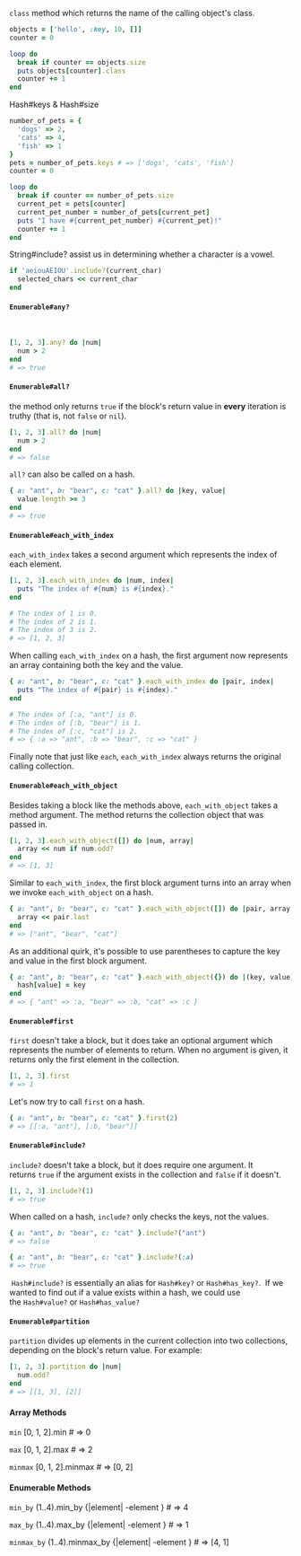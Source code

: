 `class` method which returns the name of the calling object's class.

```ruby
objects = ['hello', :key, 10, []]
counter = 0

loop do
  break if counter == objects.size
  puts objects[counter].class
  counter += 1
end
```

Hash#keys & Hash#size

```ruby
number_of_pets = {
  'dogs' => 2,
  'cats' => 4,
  'fish' => 1
}
pets = number_of_pets.keys # => ['dogs', 'cats', 'fish']
counter = 0

loop do
  break if counter == number_of_pets.size
  current_pet = pets[counter]
  current_pet_number = number_of_pets[current_pet]
  puts "I have #{current_pet_number} #{current_pet}!"
  counter += 1
end
```

String#include?
assist us in determining whether a character is a vowel.

```ruby
if 'aeiouAEIOU'.include?(current_char)
  selected_chars << current_char
end
```

#### `Enumerable#any?`
 
```ruby
[1, 2, 3].any? do |num|
  num > 2
end
# => true
```

#### `Enumerable#all?`
the method only returns `true` if the block's return value in **every** iteration is truthy (that is, not `false` or `nil`).

```ruby
[1, 2, 3].all? do |num|
  num > 2
end
# => false
```

`all?` can also be called on a hash.

```ruby
{ a: "ant", b: "bear", c: "cat" }.all? do |key, value|
  value.length >= 3
end
# => true
```

#### `Enumerable#each_with_index`
`each_with_index` takes a second argument which represents the index of each element.

```ruby
[1, 2, 3].each_with_index do |num, index|
  puts "The index of #{num} is #{index}."
end

# The index of 1 is 0.
# The index of 2 is 1.
# The index of 3 is 2.
# => [1, 2, 3]
```

When calling `each_with_index` on a hash, the first argument now represents an array containing both the key and the value.

```ruby
{ a: "ant", b: "bear", c: "cat" }.each_with_index do |pair, index|
  puts "The index of #{pair} is #{index}."
end

# The index of [:a, "ant"] is 0.
# The index of [:b, "bear"] is 1.
# The index of [:c, "cat"] is 2.
# => { :a => "ant", :b => "bear", :c => "cat" }
```

Finally note that just like `each`, `each_with_index` always returns the original calling collection.

#### `Enumerable#each_with_object`
Besides taking a block like the methods above, `each_with_object` takes a method argument. The method returns the collection object that was passed in.

```ruby
[1, 2, 3].each_with_object([]) do |num, array|
  array << num if num.odd?
end
# => [1, 3]
```

Similar to `each_with_index`, the first block argument turns into an array when we invoke `each_with_object` on a hash.

```ruby
{ a: "ant", b: "bear", c: "cat" }.each_with_object([]) do |pair, array|
  array << pair.last
end
# => ["ant", "bear", "cat"]
```

As an additional quirk, it's possible to use parentheses to capture the key and value in the first block argument.

```ruby
{ a: "ant", b: "bear", c: "cat" }.each_with_object({}) do |(key, value), hash|
  hash[value] = key
end
# => { "ant" => :a, "bear" => :b, "cat" => :c }
```

#### `Enumerable#first`

`first` doesn't take a block, but it does take an optional argument which represents the number of elements to return. When no argument is given, it returns only the first element in the collection.

```ruby
[1, 2, 3].first
# => 1
```

Let's now try to call `first` on a hash.

```ruby
{ a: "ant", b: "bear", c: "cat" }.first(2)
# => [[:a, "ant"], [:b, "bear"]]
```

#### `Enumerable#include?`

`include?` doesn't take a block, but it does require one argument. It returns `true` if the argument exists in the collection and `false` if it doesn't.

```ruby
[1, 2, 3].include?(1)
# => true
```

When called on a hash, `include?` only checks the keys, not the values.

```ruby
{ a: "ant", b: "bear", c: "cat" }.include?("ant")
# => false

{ a: "ant", b: "bear", c: "cat" }.include?(:a)
# => true
```

 `Hash#include?` is essentially an alias for `Hash#key?` or `Hash#has_key?`.
 If we wanted to find out if a value exists within a hash, we could use the `Hash#value?` or `Hash#has_value?`
 
#### `Enumerable#partition`

`partition` divides up elements in the current collection into two collections, depending on the block's return value. For example:

```ruby
[1, 2, 3].partition do |num|
  num.odd?
end
# => [[1, 3], [2]]
```

#### Array Methods
`min`
[0, 1, 2].min # => 0

`max`
[0, 1, 2].max # => 2

`minmax`
[0, 1, 2].minmax # => [0, 2]

#### Enumerable Methods
`min_by`
(1..4).min_by {|element| -element }                    # => 4

`max_by`
(1..4).max_by {|element| -element }                    # => 1

`minmax_by`
(1..4).minmax_by {|element| -element }              # => [4, 1]